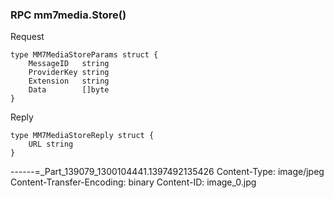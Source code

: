 ### RPC mm7media.Store()

Request
```
type MM7MediaStoreParams struct {
	MessageID   string
	ProviderKey string
	Extension   string
	Data        []byte
}
```

Reply
```
type MM7MediaStoreReply struct {
	URL	string
}
```

------=_Part_139079_1300104441.1397492135426
Content-Type: image/jpeg
Content-Transfer-Encoding: binary
Content-ID: image_0.jpg
<Binary contents>

